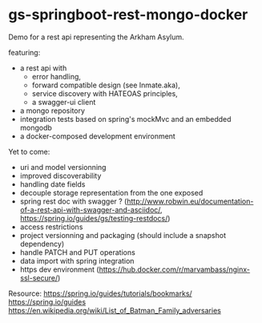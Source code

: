 # gs-springboot-rest-mongo-docker


Demo for a rest api representing the Arkham Asylum.

featuring:
* a rest api with
  * error handling,
  * forward compatible design (see Inmate.aka),
  * service discovery with HATEOAS principles,
  * a swagger-ui client
* a mongo repository
* integration tests based on spring's mockMvc and an embedded mongodb
* a docker-composed development environment

Yet to come: 
* uri and model versionning
* improved discoverability
* handling date fields
* decouple storage representation from the one exposed
* spring rest doc with swagger ?
(http://www.robwin.eu/documentation-of-a-rest-api-with-swagger-and-asciidoc/, https://spring.io/guides/gs/testing-restdocs/)
* access restrictions
* project versionning and packaging (should include a snapshot dependency)
* handle PATCH and PUT operations
* data import with spring integration
* https dev environment (https://hub.docker.com/r/marvambass/nginx-ssl-secure/)

Resource:
https://spring.io/guides/tutorials/bookmarks/
https://spring.io/guides
https://en.wikipedia.org/wiki/List_of_Batman_Family_adversaries
